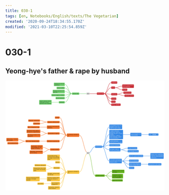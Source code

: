 ```yaml
---
title: 030-1
tags: [en, Notebooks/English/texts/The Vegetarian]
created: '2020-09-24T18:34:55.170Z'
modified: '2021-03-10T22:25:54.859Z'
---
```


# 030-1
## Yeong-hye's father & rape by husband
![pages 30-31](../maps/30-1.svg)

